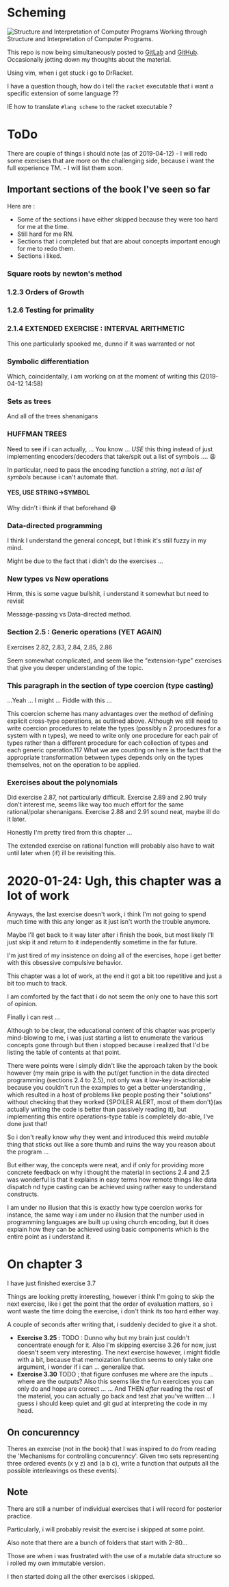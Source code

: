# Scheming
![Structure and Interpretation of Computer Programs](SICP.jpg "SICP banner")
Working through Structure and Interpretation of Computer Programs.

This repo is now being simultaneously posted to [GitLab](https://gitlab.com/zenAndroid/scheming-sicp) and [GitHub](https://github.com/zenAndroid/wannabe-schemer).
Occasionally jotting down my thoughts about the material.

Using vim, when i get stuck i go to DrRacket.

I have a question though, how do i tell the `racket` executable that i want a specific extension of some language ??

IE how to translate `#lang scheme` to the racket executable ?

# ToDo #

There are couple of things i should note (as of 2019-04-12)
    - I will redo some exercises that are more on the challenging side, because i want the full experience TM.
    - I will list them soon.

## Important sections of the book I've seen so far ##

Here are :
- Some of the sections i have either skipped because they were too hard for me at the time.
- Still hard for me RN.
- Sections that i completed but that are about concepts important enough for me to redo them.
- Sections i liked.

### Square roots by newton's method ###

### 1.2.3 Orders of Growth ###

### 1.2.6 Testing for primality ###

### 2.1.4 EXTENDED EXERCISE : INTERVAL ARITHMETIC ###

 This one particularly spooked me, dunno if it was warranted or not

### Symbolic differentiation ###

Which, coincidentally, i am working on at the moment of writing this (2019-04-12 14:58)

### Sets as trees ###

And all of the trees shenanigans

### HUFFMAN TREES ###

Need to see if i can actually, ... You know ... *USE* this thing instead of just implementing encoders/decoders that take/spit out a list of symbols .... :weary:

In particular, need to pass the encoding function a *string*, not *a list of symbols* because i can't automate that.

#### YES, USE STRING->SYMBOL ####

Why didn't i think if that beforehand :sweat_smile:

### Data-directed programming ###

I think I understand the general concept, but I think it's still fuzzy in my mind.

Might be due to the fact that i didn't do the exercises ...

### New types vs New operations ###

Hmm, this is some vague bullshit, i understand it somewhat but need to revisit

Message-passing vs Data-directed method.

### Section 2.5 : Generic operations (YET AGAIN) ###

Exercises 2.82, 2.83, 2.84, 2.85, 2.86

Seem somewhat complicated, and seem like the "extension-type" exercises that give you deeper understanding of the topic. 

### This paragraph in the section of type coercion (type casting) ###
...Yeah ... I might ... Fiddle with this ...

This coercion scheme has many advantages over the method of defining explicit cross-type operations, as outlined above. Although we still need to write coercion procedures to relate the types (possibly n 2 procedures for a system with n types), we need to write only one procedure for each pair of types rather than a different procedure for each collection of types and each generic operation.117 What we are counting on here is the fact that the appropriate transformation between types depends only on the types themselves, not on the operation to be applied. 

### Exercises about the polynomials ###

Did exercise 2.87, not particularly difficult.
Exercise 2.89 and 2.90 truly don't interest me, seems like way too much effort for the same rational/polar shenanigans.
Exercise 2.88 and 2.91 sound neat, maybe ill do it later.

Honestly I'm pretty tired from this chapter ...

The extended exercise on rational function will probably also have to wait until later when (if) ill be revisiting this.

# 2020-01-24: Ugh, this chapter was a lot of work #

Anyways, the last exercise doesn't work, i think I'm not going to spend much time with this any longer as it just isn't worth the trouble anymore.

Maybe I'll get back to it way later after i finish the book, but most likely I'll just skip it and return to it independently sometime in the far future.

I'm just tired of my insistence on doing all of the exercises, hope i get better with this obsessive compulsive behavior.

This chapter was a lot of work, at the end it got a bit too repetitive and just a bit too much to track.

I am comforted by the fact that i do not seem the only one to have this sort of opinion.

Finally i can rest ...

Although to be clear, the educational content of this chapter was properly mind-blowing to me, i was just starting a list to enumerate the various concepts gone through but then i stopped because i realized that I'd be listing the table of contents at that point.

There were points were i simply didn't like the approach taken by the book however (my main gripe is with the put/get function in the data directed programming (sections 2.4 to 2.5), not only was it low-key in-actionable because you couldn't run the examples to get a better understanding , which resulted in a host of problems like people posting their "solutions" without checking that they worked {SPOILER ALERT, most of them don't}(as actually writing the code is better than passively reading it), but implementing this entire operations-type table is completely do-able, I've done just that!

So i don't really know why they went and introduced this weird *mutable* thing that sticks out like a sore thumb and ruins the way you reason about the program ...

But either way, the concepts were neat, and if only for providing more concrete feedback on why i thought the material in sections 2.4 and 2.5 was wonderful is that it explains in easy terms how remote things like data dispatch nd type casting can be achieved using rather easy to understand constructs.

I am under no illusion that this is exactly how type coercion works for instance, the same way i am under no illusion that the number used in programming languages are built up using church encoding, but it does explain how they can be achieved using basic components which is the entire point as i understand it.

# On chapter 3 #

I have just finished exercise 3.7

Things are looking pretty interesting, however i think I'm going to skip the next exercise, like i get the point that the order of evaluation matters, so i wont waste the time doing the exercise, i don't think its too hard either way.

A couple of seconds after writing that, i suddenly decided to give it a shot.

- **Exercise 3.25** : TODO : Dunno why but my brain just couldn't concentrate enough for it.
Also I'm skipping exercise 3.26 for now, just doesn't seem very interesting.
The next exercise however, i might fiddle with a bit, because that memoization function seems to only take one argument, i wonder if i can ... generalize that.
- **Exercise 3.30** TODO ; that figure confuses me where are the inputs .. where are the outputs? 
Also this seems like the fun exercices you can only do and hope are correct ...
... And THEN *after* reading the rest of the material, you can actually go back and test zhat you've written ...
I guess i should keep quiet and git gud at interpreting the code in my head.

## On concurenncy

Theres an exercise (not in the book) that I was inspired to do from reading the 'Mechanisms for controlling concurenncy'.
Given two sets representing three ordered events (x y z) and (a b c), write a function that outputs all the possible interleavings os these events).`

## Note ##

There are still a number of individual exercises that i will record for posterior practice.

Particularly, i will probably revisit the exercise i skipped at some point.

Also note that there are a bunch of folders that start with 2-80...

Those are when i was frustrated with the use of a mutable data structure so i rolled my own immutable version.

I then started doing all the other exercises i skipped.
